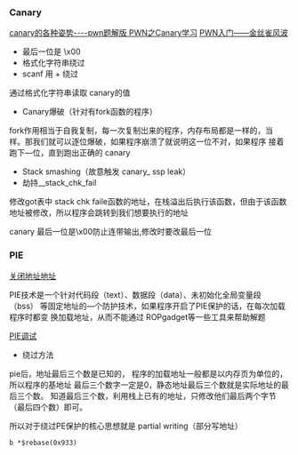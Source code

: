 ### Canary
[canary的各种姿势----pwn题解版  ](https://www.52pojie.cn/thread-932096-1-1.html)
[PWN之Canary学习](https://www.jianshu.com/p/85d0f7ae822e)
[PWN入门——金丝雀风波](https://mp.weixin.qq.com/s/Bbq_1QoUzOC7Nl5y9P2nxw)

* 最后一位是 \x00
* 格式化字符串绕过
* scanf 用 + 绕过

通过格式化字符串读取 canary的值

* Canary爆破（针对有fork函数的程序）

fork作用相当于自我复制，每一次复制岀来的程序，内存布局都是一样的，当
样。那我们就可以逐位爆破，如果程序崩溃了就说明这一位不对，如果程序
接着跑下—位，直到跑出正确的 canary

* Stack smashing（故意触发 canary_ ssp leak）
* 劫持__stack_chk_fail

修改got表中 stack chk faile函数的地址，在栈溢出后执行该函数，但由于该函数地址被修改，所以程序会跳转到我们想要执行的地址

canary 最后一位是\x00防止连带输出,修改时要改最后一位
### PIE
[关闭地址地址](../../Reverse/re_001_PE_ELF.md#%E5%85%B3%E9%97%AD%E9%9A%8F%E6%9C%BA%E5%8C%96pie)

PIE技术是一个针对代码段（text）、数据段（data）、未初始化全局变量段（bss）
等固定地址的—个防护技术，如果程序开启了PIE保护的话，在每次加载程序时都变
换加载地址，从而不能通过 ROPgadget等一些工具来帮助解题

[PIE调试](https://www.bilibili.com/video/BV1Uv411j7fr?p=8)

* 绕过方法

pie后，地址最后三个数是已知的，
程序的加载地址一般都是以内存页为单位的，所以程序的基地址
最后三个数字一定是0，静态地址最后三个数就是实际地址的最后三个数。
知道最后三个数，利用栈上已有的地址，只修改他们最后两个字节（最后四个数）即可。

所以对于绕过PE保护的核心思想就是 partial writing（部分写地址）

`b *$rebase(0x933)`
